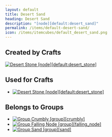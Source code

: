 ```yaml
---
layout: default
title: Desert Sand
heading: Desert Sand
description: "[node][default:desert_sand]"
permalink: /items/default-desert-sand/
icon: /items/itemcubes/default_desert_sand.png
---
```



## Created by Crafts

<div class="craft">
    <div>
        <span><a href="{{site.baseurl}}/items/default-desert-stone/"><img src="{{site.baseurl}}/assets/img/items/itemcubes/default_desert_stone.png" data-toggle="tooltip" title="Desert Stone [node][default:desert_stone]"></a></span>
        <span></span>
        <span></span>
    </div>
    <div>
        <span></span>
        <span></span>
        <span></span>
    </div>
    <div>
        <span></span>
        <span></span>
        <span></span>
    </div>
</div>


## Used for Crafts

<ul class="list-items">
    <li><a href="{{site.baseurl}}/items/default-desert-stone/"><img src="{{site.baseurl}}/assets/img/items/itemcubes/default_desert_stone.png" data-toggle="tooltip" title="Desert Stone [node][default:desert_stone]"></a></li>
</ul>


## Belongs to Groups

<ul class="list-items">
    <li><a href="{{site.baseurl}}/items/group-crumbly/"><img src="{{site.baseurl}}/assets/img/items/itemcubes/default_sandstone.png" data-toggle="tooltip" title="Group Crumbly [group][crumbly]"></a></li>
    <li><a href="{{site.baseurl}}/items/group-falling-node/"><img src="{{site.baseurl}}/assets/img/items/itemcubes/default_desert_sand.png" data-toggle="tooltip" title="Group Falling Node [group][falling_node]"></a></li>
    <li><a href="{{site.baseurl}}/items/group-sand/"><img src="{{site.baseurl}}/assets/img/items/itemcubes/default_desert_sand.png" data-toggle="tooltip" title="Group Sand [group][sand]"></a></li>
</ul>
